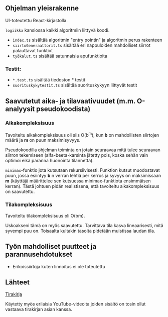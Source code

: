 ## Ohjelman yleisrakenne

UI-toteutettu React-kirjastolla.

`logiikka` kansiossa kaikki algoritmiin liittyvä koodi.

- `index.ts` sisältää algoritmin "entry pointin" ja algoritmin perus rakenteen
- `siirtoGeneraattorit.ts` sisältää eri nappuloiden mahdolliset siirrot palauttavat funktiot
- `työkalut.ts` sisältää satunnaisia apufunktioita

### Testit:

- `*.test.ts` sisältää tiedoston \* testit
- `suorituskykytestit.ts` sisältää suorituskykyyn liittyvät testit

## Saavutetut aika- ja tilavaativuudet (m.m. O-analyysit pseudokoodista)

### Aikakompleksisuus

Tavoiteltu aikakompleksisuus oli siis O(b<sup>m</sup>), kun **b** on mahdollisten siirtojen määrä ja **m** on puun maksimisyvyys.

Pseudokoodilla ohjelman toiminta on jotain seuraavaa mitä tulee seuraavan siirron tekemiseen (alfa-beeta-karsinta jätetty pois, koska sehän vain optimoi eikä paranna huonointa tilannetta).

`minimax`-funktio jota kutsutaan rekursiivisesti. Funktion kutsut muodostavat puun, jossa esiintyy **b**:n verran lehtiä per kerros ja syvyys on maksimissaan **m** (käyttäjä määrittelee sen kutsuessa minimax-funktiota ensimmäisen kerran). Tästä johtuen pidän realistisena, että tavoiteltu aikakompleksisuus on saavutettu.

### Tilakompleksisuus

Tavoiteltu tilakompleksisuus oli O(bm).

Uskoakseni tämä on myös saavutettu. Tarvittava tila kasva lineaarisesti, mitä syvempi puu on. Toisaalta kultakin tasolta pidetään muistissa laudan tila.

## Työn mahdolliset puutteet ja parannusehdotukset

- Erikoissiirtoja kuten linnoitus ei ole toteutettu

## Lähteet

[Tirakirja](https://www.cs.helsinki.fi/u/ahslaaks/tirakirja/)

Käytetty myös erilaisia YouTube-videoita joiden sisältö on tosin ollut vastaava tirakirjan asian kanssa.
